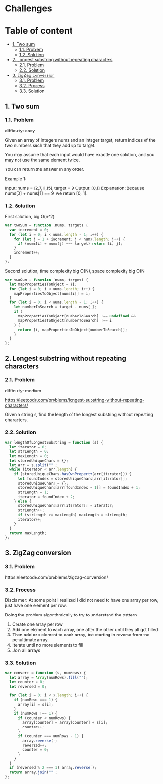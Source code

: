 # Challenges <!-- omit in toc -->

# Table of content <!-- omit in toc -->

- [1. Two sum](#1-two-sum)
  - [1.1. Problem](#11-problem)
  - [1.2. Solution](#12-solution)
- [2. Longest substring without repeating characters](#2-longest-substring-without-repeating-characters)
  - [2.1. Problem](#21-problem)
  - [2.2. Solution](#22-solution)
- [3. ZigZag conversion](#3-zigzag-conversion)
  - [3.1. Problem](#31-problem)
  - [3.2. Process](#32-process)
  - [3.3. Solution](#33-solution)

## 1. Two sum

### 1.1. Problem

difficulty: easy

Given an array of integers nums and an integer target, return indices of the two numbers such that they add up to target.

You may assume that each input would have exactly one solution, and you may not use the same element twice.

You can return the answer in any order.

Example 1:

Input: nums = [2,7,11,15], target = 9
Output: [0,1]
Explanation: Because nums[0] + nums[1] == 9, we return [0, 1].

### 1.2. Solution

First solution, big O(n^2)

```javascript
var twoSum = function (nums, target) {
  var increment = 0;
  for (let i = 0; i < nums.length - 1; i++) {
    for (let j = 1 + increment; j < nums.length; j++) {
      if (nums[i] + nums[j] === target) return [i, j];
    }
    increment++;
  }
};
```

Second solution, time complexity big O(N), space complexity big O(N)

```javascript
var twoSum = function (nums, target) {
  let mapPropertiesToObject = {};
  for (let i = 0; i < nums.length; i++) {
    mapPropertiesToObject[nums[i]] = i;
  }
  for (let i = 0; i < nums.length - 1; i++) {
    let numberToSearch = target - nums[i];
    if (
      mapPropertiesToObject[numberToSearch] !== undefined &&
      mapPropertiesToObject[numberToSearch] !== i
    ) {
      return [i, mapPropertiesToObject[numberToSearch]];
    }
  }
};
```

## 2. Longest substring without repeating characters

### 2.1. Problem

difficulty: medium

https://leetcode.com/problems/longest-substring-without-repeating-characters/

Given a string s, find the length of the longest substring without repeating characters.

### 2.2. Solution

```javascript
var lengthOfLongestSubstring = function (s) {
  let iterator = 0;
  let strLength = 0;
  let maxLength = 0;
  let storedUniqueChars = {};
  let arr = s.split("");
  while (iterator < arr.length) {
    if (storedUniqueChars.hasOwnProperty(arr[iterator])) {
      let foundIndex = storedUniqueChars[arr[iterator]];
      storedUniqueChars = {};
      storedUniqueChars[arr[foundIndex + 1]] = foundIndex + 1;
      strLength = 1;
      iterator = foundIndex + 2;
    } else {
      storedUniqueChars[arr[iterator]] = iterator;
      strLength++;
      if (strLength >= maxLength) maxLength = strLength;
      iterator++;
    }
  }
  return maxLength;
};
```

## 3. ZigZag conversion

### 3.1. Problem

https://leetcode.com/problems/zigzag-conversion/

### 3.2. Process

Disclaimer: At some point I realized I did not need to have one array per row, just have one element per row.

Doing the problem algorithmically to try to understand the pattern

1. Create one array per row
2. Add one element to each array, one after the other until they all got filled
3. Then add one element to each array, but starting in reverse from the penultimate array.
4. Iterate until no more elements to fill
5. Join all arrays

### 3.3. Solution

```javascript
var convert = function (s, numRows) {
  let array = Array(numRows).fill("");
  let counter = 0;
  let reversed = 0;

  for (let i = 0; i < s.length; i++) {
    if (numRows === 1) {
      array[i] = s[i];
    }
    if (numRows !== 1) {
      if (counter < numRows) {
        array[counter] = array[counter] + s[i];
        counter++;
      }
      if (counter === numRows - 1) {
        array.reverse();
        reversed++;
        counter = 0;
      }
    }
  }
  if (reversed % 2 === 1) array.reverse();
  return array.join("");
};
```

